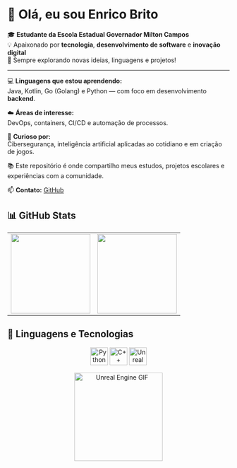# 👋 Olá, eu sou Enrico Brito

🎓 **Estudante da Escola Estadual Governador Milton Campos**  
💡 Apaixonado por **tecnologia**, **desenvolvimento de software** e **inovação digital**  
🚀 Sempre explorando novas ideias, linguagens e projetos!

---

💻 **Linguagens que estou aprendendo:**  
Java, Kotlin, Go (Golang) e Python — com foco em desenvolvimento **backend**.

☁️ **Áreas de interesse:**  
DevOps, containers, CI/CD e automação de processos.

🔐 **Curioso por:**  
Cibersegurança, inteligência artificial aplicadas ao cotidiano e em criação de jogos.

📚 Este repositório é onde compartilho meus estudos, projetos escolares e experiências com a comunidade.

📫 **Contato:** [GitHub](https://github.com/Enrico007)


## 📊 GitHub Stats

<table>
  <tr>
    <td><img height="180em" src="https://github-readme-stats.vercel.app/api?username=Enrico007&show_icons=true&theme=tokyonight&hide_title=false" /></td>
    <td><img height="180em" src="https://github-readme-stats.vercel.app/api/top-langs/?username=Enrico007&layout=compact&theme=tokyonight" /></td>
  </tr>
</table>

## 🚀 Linguagens e Tecnologias
<p align="center">
  <img src="https://cdn.jsdelivr.net/gh/devicons/devicon/icons/python/python-original.svg" height="40" alt="Python" />
  <img src="https://cdn.jsdelivr.net/gh/devicons/devicon/icons/cplusplus/cplusplus-original.svg" height="40" alt="C++" />
  <img src="https://cdn.jsdelivr.net/gh/devicons/devicon/icons/unrealengine/unrealengine-original.svg" height="40" alt="Unreal Engine" />
</p>

<p align="center">
  <img src="https://i.pinimg.com/originals/c4/a6/d7/c4a6d758d50d7e49d3919c25cea3c897.gif" alt="Unreal Engine GIF" height="200">
</p>





